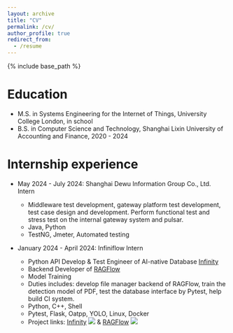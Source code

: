 ```yaml
---
layout: archive
title: "CV"
permalink: /cv/
author_profile: true
redirect_from:
  - /resume
---
```


{% include base_path %}

Education
======
* M.S. in Systems Engineering for the Internet of Things, University College London, in school
* B.S. in Computer Science and Technology, Shanghai Lixin University of Accounting and Finance, 2020 - 2024

Internship experience
======
* May 2024 - July 2024: Shanghai Dewu Information Group Co., Ltd. Intern
  * Middleware test development, gateway platform test development, test case design and development. Perform functional test and stress test on the internal gateway system and pulsar.
  * Java, Python
  * TestNG, Jmeter, Automated testing

* January 2024 - April 2024: Infiniflow Intern
  * Python API Develop & Test Engineer of AI-native Database [Infinity](https://github.com/infiniflow/infinity)
  * Backend Developer of [RAGFlow](https://github.com/infiniflow/ragflow)
  * Model Training
  * Duties includes: develop file manager backend of RAGFlow, train the detection model of PDF, test the database interface by Pytest, help build CI system.
  * Python, C++, Shell
  * Pytest, Flask, Oatpp, YOLO, Linux, Docker 
  * Project links: [Infinity](https://github.com/infiniflow/infinity) ![](https://img.shields.io/github/stars/infiniflow/infinity.svg)
   & [RAGFlow](https://github.com/infiniflow/ragflow) ![](https://img.shields.io/github/stars/infiniflow/ragflow.svg)


<!-- * Fall 2015: Research Assistant
  * Github University
  * Duties included: Merging pull requests
  * Supervisor: Professor Hub

* Summer 2015: Research Assistant
  * Github University
  * Duties included: Tagging issues
  * Supervisor: Professor Git -->
  
<!-- Skills
======
* Skill 1
* Skill 2
  * Sub-skill 2.1
  * Sub-skill 2.2
  * Sub-skill 2.3
* Skill 3
  
  
Service and leadership
======
* Currently signed in to 43 different slack teams -->
